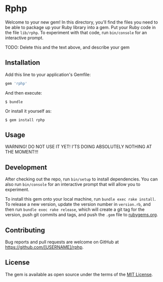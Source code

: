 # Rphp

Welcome to your new gem! In this directory, you'll find the files you need to be able to package up your Ruby library into a gem. Put your Ruby code in the file `lib/rphp`. To experiment with that code, run `bin/console` for an interactive prompt.

TODO: Delete this and the text above, and describe your gem

## Installation

Add this line to your application's Gemfile:

```ruby
gem 'rphp'
```

And then execute:

    $ bundle

Or install it yourself as:

    $ gem install rphp

## Usage

WARNING! DO NOT USE IT YET! I'TS DOING ABSOLUTELY NOTHING AT THE MOMENT!!!

## Development

After checking out the repo, run `bin/setup` to install dependencies. You can also run `bin/console` for an interactive prompt that will allow you to experiment.

To install this gem onto your local machine, run `bundle exec rake install`. To release a new version, update the version number in `version.rb`, and then run `bundle exec rake release`, which will create a git tag for the version, push git commits and tags, and push the `.gem` file to [rubygems.org](https://rubygems.org).

## Contributing

Bug reports and pull requests are welcome on GitHub at https://github.com/[USERNAME]/rphp.

## License

The gem is available as open source under the terms of the [MIT License](https://opensource.org/licenses/MIT).
